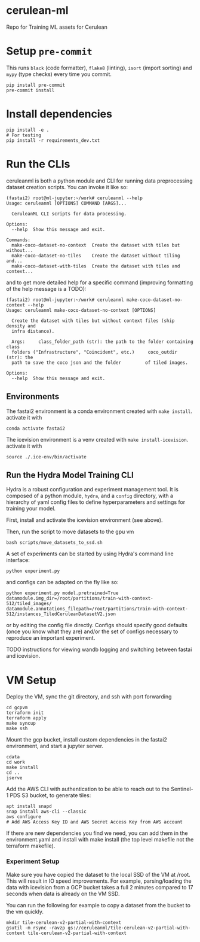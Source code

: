 # cerulean-ml
Repo for Training ML assets for Cerulean

# Setup `pre-commit`
This runs `black` (code formatter), `flake8` (linting), `isort` (import sorting) and `mypy` (type checks) every time you commit.

```
pip install pre-commit
pre-commit install
```

# Install dependencies

```
pip install -e .
# For testing
pip install -r requirements_dev.txt
```

# Run the CLIs
ceruleanml is both a python module and CLI for running data preprocessing dataset creation scripts. You can invoke it like so:

```
(fastai2) root@ml-jupyter:~/work# ceruleanml --help
Usage: ceruleanml [OPTIONS] COMMAND [ARGS]...

  CeruleanML CLI scripts for data processing.

Options:
  --help  Show this message and exit.

Commands:
  make-coco-dataset-no-context  Create the dataset with tiles but without...
  make-coco-dataset-no-tiles    Create the dataset without tiling and...
  make-coco-dataset-with-tiles  Create the dataset with tiles and context...
```

and to get more detailed help for a specific command (improving formatting of the help message is a TODO):

```
(fastai2) root@ml-jupyter:~/work# ceruleanml make-coco-dataset-no-context --help
Usage: ceruleanml make-coco-dataset-no-context [OPTIONS]

  Create the dataset with tiles but without context files (ship density and
  infra distance).

  Args:     class_folder_path (str): the path to the folder containing class
  folders ("Infrastructure", "Coincident", etc.)     coco_outdir (str): the
  path to save the coco json and the folder         of tiled images.

Options:
  --help  Show this message and exit.
```

## Environments

The fastai2 environment is a conda environment created with `make install`. activate it with
```
conda activate fastai2
```

The icevision environment is a venv created with `make install-icevision`. activate it with 

```
source ./.ice-env/bin/activate
```

## Run the Hydra Model Training CLI
Hydra is a robust configuration and experiment management tool. It is composed of a python module, `hydra`, and a `config` directory, with a hierarchy of yaml config files to define hyperparameters and settings for training your model.

First, install and activate the icevision environment (see above).

Then, run the script to move datasets to the gpu vm

```
bash scripts/move_datasets_to_ssd.sh
```

A set of experiments can be started by using Hydra's command line interface:

`python experiment.py`

and configs can be adapted on the fly like so:

```
python experiment.py model.pretrained=True datamodule.img_dir=/root/partitions/train-with-context-512/tiled_images/ datamodule.annotations_filepath=/root/partitions/train-with-context-512/instances_TiledCeruleanDatasetV2.json
```

or by editing the config file directly. Configs should specify good defaults (once you know what they are) and/or the set of configs necessary to reproduce an important experiment.

TODO instructions for viewing wandb logging and switching between fastai and icevision.

# VM Setup

Deploy the VM, sync the git directory, and ssh with port forwarding
```
cd gcpvm
terraform init
terraform apply
make syncup
make ssh
```

Mount the gcp bucket, install custom dependencies in the fastai2 environment, and start a jupyter server.
```
cdata
cd work
make install
cd ..
jserve
```

Add the AWS CLI with authentication to be able to reach out to the Sentinel-1 PDS S3 bucket, to generate tiles:
```
apt install snapd
snap install aws-cli --classic
aws configure 
# Add AWS Access Key ID and AWS Secret Access Key from AWS account
```

If there are new dependencies you find we need, you can add them in the environment.yaml and install with make install (the top level makefile not the terraform makefile).

### Experiment Setup

Make sure you have copied the dataset to the local SSD of the VM at /root. This will result in IO speed improvements. For example, parsing/loading the data with icevision from a GCP bucket takes a full 2 minutes compared to 17 seconds when data is already on the VM SSD.

You can run the following for example to copy a dataset from the bucket to the vm quickly.

```
mkdir tile-cerulean-v2-partial-with-context
gsutil -m rsync -ravzp gs://ceruleanml/tile-cerulean-v2-partial-with-context tile-cerulean-v2-partial-with-context
```

